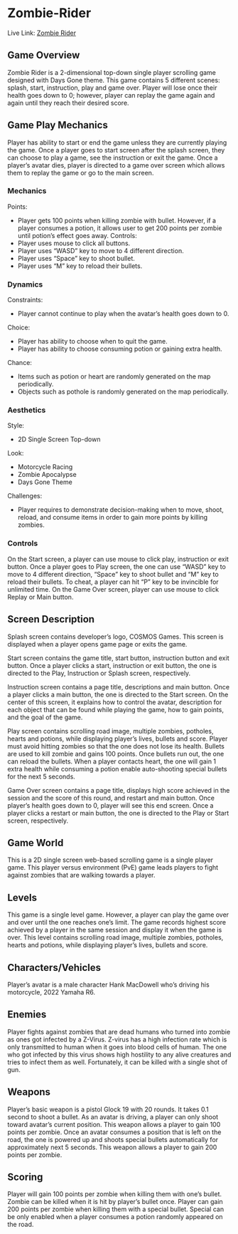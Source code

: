 # Zombie-Rider
Live Link: [Zombie Rider](https://logankim0212.github.io/Web-Games/Scrolling/ZombieRider/)

## Game Overview
Zombie Rider is a 2-dimensional top-down single player scrolling game designed with Days Gone theme. This game contains 5 different scenes: splash, start, instruction, play and game over. Player will lose once their health goes down to 0; however, player can replay the game again and again until they reach their desired score.

## Game Play Mechanics
Player has ability to start or end the game unless they are currently playing the game. Once a player goes to start screen after the splash screen, they can choose to play a game, see the instruction or exit the game. Once a player’s avatar dies, player is directed to a game over screen which allows them to replay the game or go to the main screen.

### Mechanics
Points:
- Player gets 100 points when killing zombie with bullet. However, if a player consumes a potion, it allows user to get 200 points per zombie until potion’s effect goes away.
Controls:
- Player uses mouse to click all buttons.
- Player uses “WASD” key to move to 4 different direction.
- Player uses “Space” key to shoot bullet.
- Player uses “M” key to reload their bullets.

### Dynamics
Constraints:
- Player cannot continue to play when the avatar’s health goes down to 0.

Choice:
- Player has ability to choose when to quit the game.
- Player has ability to choose consuming potion or gaining extra health.

Chance:
- Items such as potion or heart are randomly generated on the map periodically.
- Objects such as pothole is randomly generated on the map periodically.

### Aesthetics
Style:
- 2D Single Screen Top-down

Look:
- Motorcycle Racing
- Zombie Apocalypse
- Days Gone Theme

Challenges:
- Player requires to demonstrate decision-making when to move, shoot, reload, and consume items in order to gain more points by killing zombies. 

### Controls
On the Start screen, a player can use mouse to click play, instruction or exit button.
Once a player goes to Play screen, the one can use “WASD” key to move to 4 different direction, “Space” key to shoot bullet and “M” key to reload their bullets. To cheat, a player can hit “P” key to be invincible for unlimited time.
On the Game Over screen, player can use mouse to click Replay or Main button.

## Screen Description
 
Splash screen contains developer’s logo, COSMOS Games. This screen is displayed when a player opens game page or exits the game.
 
Start screen contains the game title, start button, instruction button and exit button. Once a player clicks a start, instruction or exit button, the one is directed to the Play, Instruction or Splash screen, respectively.
 
Instruction screen contains a page title, descriptions and main button. Once a player clicks a main button, the one is directed to the Start screen. On the center of this screen, it explains how to control the avatar, description for each object that can be found while playing the game, how to gain points, and the goal of the game.
 
Play screen contains scrolling road image, multiple zombies, potholes, hearts and potions, while displaying player’s lives, bullets and score. Player must avoid hitting zombies so that the one does not lose its health. Bullets are used to kill zombie and gains 100 points. Once bullets run out, the one can reload the bullets. When a player contacts heart, the one will gain 1 extra health while consuming a potion enable auto-shooting special bullets for the next 5 seconds.
 
Game Over screen contains a page title, displays high score achieved in the session and the score of this round, and restart and main button. Once player’s health goes down to 0, player will see this end screen. Once a player clicks a restart or main button, the one is directed to the Play or Start screen, respectively.

## Game World
This is a 2D single screen web-based scrolling game is a single player game. This player versus environment (PvE) game leads players to fight against zombies that are walking towards a player.

## Levels
This game is a single level game. However, a player can play the game over and over until the one reaches one’s limit. The game records highest score achieved by a player in the same session and display it when the game is over.
This level contains scrolling road image, multiple zombies, potholes, hearts and potions, while displaying player’s lives, bullets and score.

## Characters/Vehicles
Player’s avatar is a male character Hank MacDowell who’s driving his motorcycle, 2022 Yamaha R6.

## Enemies
Player fights against zombies that are dead humans who turned into zombie as ones got infected by a Z-Virus. Z-virus has a high infection rate which is only transmitted to human when it goes into blood cells of human. The one who got infected by this virus shows high hostility to any alive creatures and tries to infect them as well. Fortunately, it can be killed with a single shot of gun.

## Weapons
Player’s basic weapon is a pistol Glock 19 with 20 rounds. It takes 0.1 second to shoot a bullet. As an avatar is driving, a player can only shoot toward avatar’s current position. This weapon allows a player to gain 100 points per zombie.
Once an avatar consumes a position that is left on the road, the one is powered up and shoots special bullets automatically for approximately next 5 seconds. This weapon allows a player to gain 200 points per zombie.

## Scoring
Player will gain 100 points per zombie when killing them with one’s bullet. Zombie can be killed when it is hit by player’s bullet once.
Player can gain 200 points per zombie when killing them with a special bullet. Special can be only enabled when a player consumes a potion randomly appeared on the road.
